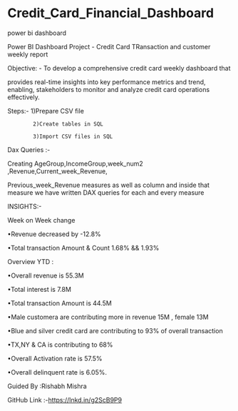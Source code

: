 # Credit_Card_Financial_Dashboard
power bi dashboard

Power BI Dashboard Project - Credit Card TRansaction and customer weekly report



Objective: - To develop a comprehensive credit card weekly dashboard that     

provides real-time insights into key performance metrics and trend, enabling, stakeholders to monitor and analyze credit card operations effectively.



Steps:- 1)Prepare CSV file

            2)Create tables in SQL

            3)Import CSV files in SQL 



Dax Queries :- 

Creating AgeGroup,IncomeGroup,week_num2 ,Revenue,Current_week_Revenue,

Previous_week_Revenue measures as well as column and inside that measure we have written DAX queries for each and every measure 



INSIGHTS:-

  

Week on Week change



•Revenue decreased by -12.8%

•Total transaction Amount & Count 1.68% && 1.93%



Overview YTD :



•Overall revenue is 55.3M

•Total interest is 7.8M

•Total transaction Amount is 44.5M

•Male customera are contributing more in revenue 15M , female 13M

•Blue and silver credit card are contributing to 93% of overall transaction

•TX,NY & CA is contributing to 68%

•Overall Activation rate is 57.5%

•Overall delinquent rate is 6.05%.



Guided By :Rishabh Mishra



GitHub Link :-https://lnkd.in/g2ScB9P9

